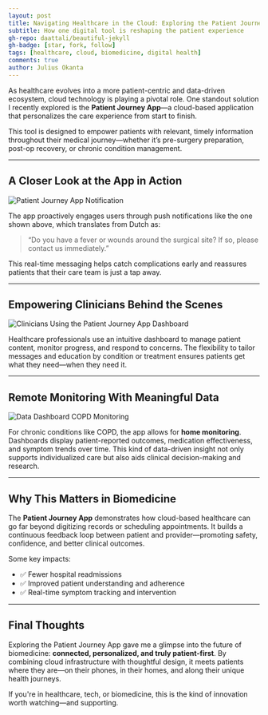 ```yaml
---
layout: post
title: Navigating Healthcare in the Cloud: Exploring the Patient Journey App
subtitle: How one digital tool is reshaping the patient experience
gh-repo: daattali/beautiful-jekyll
gh-badge: [star, fork, follow]
tags: [healthcare, cloud, biomedicine, digital health]
comments: true
author: Julius Okanta
---
```


As healthcare evolves into a more patient-centric and data-driven ecosystem, cloud technology is playing a pivotal role. One standout solution I recently explored is the **Patient Journey App**—a cloud-based application that personalizes the care experience from start to finish. 

This tool is designed to empower patients with relevant, timely information throughout their medical journey—whether it’s pre-surgery preparation, post-op recovery, or chronic condition management.

---

## A Closer Look at the App in Action

![Patient Journey App Notification](/assets/img/app-2.jpg)

The app proactively engages users through push notifications like the one shown above, which translates from Dutch as:

> “Do you have a fever or wounds around the surgical site? If so, please contact us immediately.”

This real-time messaging helps catch complications early and reassures patients that their care team is just a tap away.

---

## Empowering Clinicians Behind the Scenes

![Clinicians Using the Patient Journey App Dashboard](/assets/img/Symptoom_dagboek_Wietske_en_Rinie_1_.jpg)

Healthcare professionals use an intuitive dashboard to manage patient content, monitor progress, and respond to concerns. The flexibility to tailor messages and education by condition or treatment ensures patients get what they need—when they need it.

---

## Remote Monitoring With Meaningful Data

![Data Dashboard COPD Monitoring](/assets/img/bloxx-2.jpg)

For chronic conditions like COPD, the app allows for **home monitoring**. Dashboards display patient-reported outcomes, medication effectiveness, and symptom trends over time. This kind of data-driven insight not only supports individualized care but also aids clinical decision-making and research.

---

## Why This Matters in Biomedicine

The **Patient Journey App** demonstrates how cloud-based healthcare can go far beyond digitizing records or scheduling appointments. It builds a continuous feedback loop between patient and provider—promoting safety, confidence, and better clinical outcomes.

Some key impacts:
- ✅ Fewer hospital readmissions  
- ✅ Improved patient understanding and adherence  
- ✅ Real-time symptom tracking and intervention  

---

## Final Thoughts

Exploring the Patient Journey App gave me a glimpse into the future of biomedicine: **connected, personalized, and truly patient-first**. By combining cloud infrastructure with thoughtful design, it meets patients where they are—on their phones, in their homes, and along their unique health journeys.

If you're in healthcare, tech, or biomedicine, this is the kind of innovation worth watching—and supporting.
